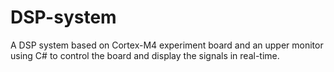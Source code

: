 # DSP-system
A DSP system based on Cortex-M4 experiment board and an upper monitor using C# to control the board and display the signals in real-time.
